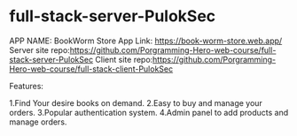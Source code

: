 ﻿# full-stack-server-PulokSec
APP NAME: BookWorm Store App Link: https://book-worm-store.web.app/
Server site repo:https://github.com/Porgramming-Hero-web-course/full-stack-server-PulokSec
Client site repo:https://github.com/Porgramming-Hero-web-course/full-stack-client-PulokSec

Features:

1.Find Your desire books on demand. 
2.Easy to buy and manage your orders. 
3.Popular authentication system. 
4.Admin panel to add products and manage orders.
